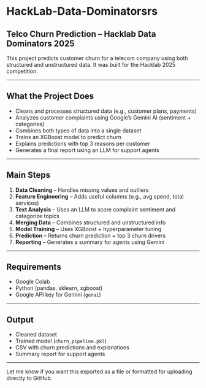 # HackLab-Data-Dominatorsrs


## Telco Churn Prediction – Hacklab Data Dominators 2025

This project predicts customer churn for a telecom company using both structured and unstructured data. It was built for the Hacklab 2025 competition.

---

## What the Project Does

* Cleans and processes structured data (e.g., customer plans, payments)
* Analyzes customer complaints using Google’s Gemini AI (sentiment + categories)
* Combines both types of data into a single dataset
* Trains an XGBoost model to predict churn
* Explains predictions with top 3 reasons per customer
* Generates a final report using an LLM for support agents

---

## Main Steps

1. **Data Cleaning** – Handles missing values and outliers
2. **Feature Engineering** – Adds useful columns (e.g., avg spend, total services)
3. **Text Analysis** – Uses an LLM to score complaint sentiment and categorize topics
4. **Merging Data** – Combines structured and unstructured info
5. **Model Training** – Uses XGBoost + hyperparameter tuning
6. **Prediction** – Returns churn prediction + top 3 churn drivers
7. **Reporting** – Generates a summary for agents using Gemini

---

## Requirements

* Google Colab
* Python (pandas, sklearn, xgboost)
* Google API key for Gemini (`genai`)

---

## Output

* Cleaned dataset
* Trained model (`churn_pipeline.pkl`)
* CSV with churn predictions and explanations
* Summary report for support agents

---

Let me know if you want this exported as a file or formatted for uploading directly to GitHub.
